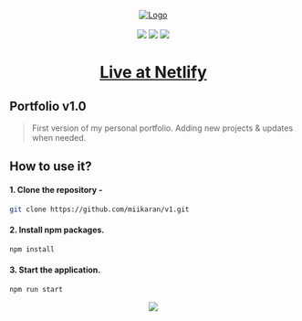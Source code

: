 <br>
<div align="center">
  <a href="https://miikarantalaiho.netlify.app/">
    <img src="https://user-images.githubusercontent.com/88707539/188805769-84875fda-bd82-4019-a6f1-9e09215fb027.png" alt="Logo">    
  </a>
</div>

<br>

<div align=center>

  <img src="https://img.shields.io/badge/Netlify-00C7B7?style=for-the-badge&logo=netlify&logoColor=white">
  <img src="https://img.shields.io/badge/React-20232A?style=for-the-badge&logo=react&logoColor=61DAFB">
  <img src="https://img.shields.io/badge/Tailwind_CSS-38B2AC?style=for-the-badge&logo=tailwind-css&logoColor=white">
 
</div>


<div align=center>

  # <a href="https://miikarantalaiho.netlify.app/">Live at Netlify</a>
  
</div>


## Portfolio v1.0

> First version of my personal portfolio. Adding new projects & updates when needed.


## How to use it?

 #### 1. Clone the repository -
   ```sh
   git clone https://github.com/miikaran/v1.git
  ```
 #### 2. Install npm packages.
   ```sh
   npm install
   ```

 #### 3. Start the application.

  ```sh
  npm run start
 ```

<div align=center>
<img src="https://user-images.githubusercontent.com/88707539/188806906-efa66d36-edd1-4742-bb04-90de59aa7bf6.png" />
</div>


 





